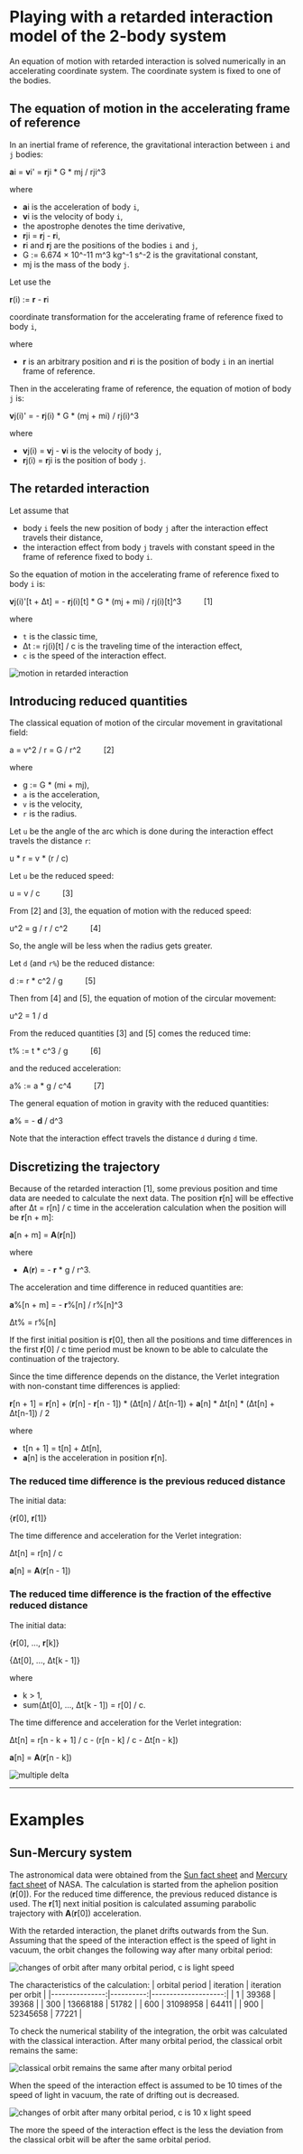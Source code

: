 ​
# Playing with a retarded interaction model of the 2-body system

An equation of motion with retarded interaction is solved numerically in an accelerating coordinate system.
The coordinate system is fixed to one of the bodies.


## The equation of motion in the accelerating frame of reference

In an inertial frame of reference, the gravitational interaction between `i` and `j` bodies:

**a**i = **v**i' = **r**ji * G * mj / rji^3

where
- **a**i is the acceleration of body `i`,
- **v**i is the velocity of body `i`,
- the apostrophe denotes the time derivative,
- **r**ji = **r**j - **r**i,
- **r**i and **r**j are the positions of the bodies `i` and `j`,
- G := 6.674 × 10^-11 m^3 kg^-1 s^-2 is the gravitational constant,
- mj is the mass of the body `j`.

Let use the

**r**(i) := **r** - **r**i

coordinate transformation for the accelerating frame of reference fixed to body `i`,

where
- **r** is an arbitrary position and **r**i is the position of body `i` in an inertial frame of reference.

Then in the accelerating frame of reference, the equation of motion of body `j` is:

**v**j(i)' = - **r**j(i) * G * (mj + mi) / rj(i)^3

where
- **v**j(i) = **v**j - **v**i is the velocity of body `j`,
- **r**j(i) = **r**ji is the position of body `j`.


## The retarded interaction

Let assume that
- body `i` feels the new position of body `j` after the interaction effect travels their distance,
- the interaction effect from body `j` travels with constant speed in the frame of reference fixed to body `i`.

So the equation of motion in the accelerating frame of reference fixed to body `i` is:

**v**j(i)'[t + Δt] = - **r**j(i)[t] * G * (mj + mi) / rj(i)[t]^3        &emsp; &emsp; [1]

where
- `t` is the classic time,
- Δt := rj(i)[t] / c is the traveling time of the interaction effect,
- `c` is the speed of the interaction effect.

![motion in retarded interaction](motion_in_retarded_interaction.svg)


## Introducing reduced quantities

The classical equation of motion of the circular movement in gravitational field:

a = v^2 / r = G / r^2       &emsp; &emsp; [2]

where
- g := G * (mi + mj),
- `a` is the acceleration,
- `v` is the velocity,
- `r` is the radius.

Let `u` be the angle of the arc which is done during the interaction effect travels the distance `r`:

u * r = v * (r / c)

Let `u` be the reduced speed:

u = v / c       &emsp; &emsp; [3]

From [2] and [3], the equation of motion with the reduced speed:

u^2 = g / r / c^2       &emsp; &emsp; [4]

So, the angle will be less when the radius gets greater.

Let `d` (and `r%`) be the reduced distance:

d := r * c^2 / g        &emsp; &emsp; [5]

Then from [4] and [5], the equation of motion of the circular movement:

u^2 = 1 / d

From the reduced quantities [3] and [5] comes the reduced time:

t% := t * c^3 / g       &emsp; &emsp; [6]

and the reduced acceleration:

a% := a * g / c^4       &emsp; &emsp; [7]

The general equation of motion in gravity with the reduced quantities:

**a**% = - **d** / d^3

Note that the interaction effect travels the distance `d` during `d` time.


## Discretizing the trajectory

Because of the retarded interaction [1], some previous position and time data are needed to calculate the next data.
The position **r**[n] will be effective after Δt = r[n] / c time in the acceleration calculation
when the position will be **r**[n + m]:

**a**[n + m] = **A**(**r**[n])

where
- **A**(**r**) = - **r** * g / r^3.

The acceleration and time difference in reduced quantities are:

**a**%[n + m] = - **r**%[n] / r%[n]^3

Δt% = r%[n]

If the first initial position is **r**[0],
then all the positions and time differences in the first **r**[0] / c time period must be known
to be able to calculate the continuation of the trajectory.

Since the time difference depends on the distance, the Verlet integration with non-constant time differences is applied:

**r**[n + 1] = **r**[n] + (**r**[n] - **r**[n - 1]) * (Δt[n] / Δt[n-1]) + **a**[n] * Δt[n] * (Δt[n] + Δt[n-1]) / 2

where
- t[n + 1] = t[n] + Δt[n],
- **a**[n] is the acceleration in position **r**[n].

### The reduced time difference is the previous reduced distance

The initial data:

{**r**[0], **r**[1]}

The time difference and acceleration for the Verlet integration:

Δt[n] = r[n] / c

**a**[n] = **A**(**r**[n - 1])

### The reduced time difference is the fraction of the effective reduced distance

The initial data:

{**r**[0], ..., **r**[k]}

{Δt[0], ..., Δt[k - 1]}

where
- k > 1,
- sum(Δt[0], ..., Δt[k - 1]) = r[0] / c.

The time difference and acceleration for the Verlet integration:

Δt[n] = r[n - k + 1] / c - (r[n - k] / c - Δt[n - k])

**a**[n] = **A**(**r**[n - k])

![multiple delta](discretizing_multiple_delta.svg)

---


# Examples


## Sun-Mercury system

The astronomical data were obtained from the
[Sun fact sheet](https://nssdc.gsfc.nasa.gov/planetary/factsheet/sunfact.html)
and
[Mercury fact sheet](https://nssdc.gsfc.nasa.gov/planetary/factsheet/mercuryfact.html)
of NASA.
The calculation is started from the aphelion position (**r**[0]).
For the reduced time difference, the previous reduced distance is used.
The **r**[1] next initial position is calculated assuming parabolic trajectory with **A**(**r**[0]) acceleration.

With the retarded interaction, the planet drifts outwards from the Sun.
Assuming that the speed of the interaction effect is the speed of light in vacuum,
the orbit changes the following way after many orbital period:

![changes of orbit after many orbital period, `c` is light speed](mercury-900-1c.svg)

The characteristics of the calculation:
| orbital period | iteration | iteration per orbit |
|---------------:|----------:|--------------------:|
|              1 |     39368 |               39368 |
|            300 |  13668188 |               51782 |
|            600 |  31098958 |               64411 |
|            900 |  52345658 |               77221 |

To check the numerical stability of the integration, the orbit was calculated with the classical interaction.
After many orbital period, the classical orbit remains the same:

![classical orbit remains the same after many orbital period](mercury-classical-num-stability.svg)

When the speed of the interaction effect is assumed to be 10 times of the speed of light in vacuum,
the rate of drifting out is decreased.

![changes of orbit after many orbital period, `c` is 10 x light speed](mercury-900-10c.svg)

The more the speed of the interaction effect is
the less the deviation from the classical orbit will be after the same orbital period.
